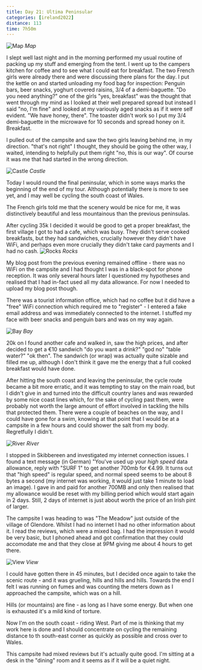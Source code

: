 ```yaml
--- 
title: Day 21: Ultima Peninsular
categories: [ireland2022]
distance: 113
time: 7h50m
---
```


![Map](/images/ireland2022/20220826_map.jpg) 
*Map*

I slept well last night and in the morning performed my usual routine of
packing up my stuff and emerging from the tent. I went up to the campers
kitchen for coffee and to see what I could eat for breakfast. The two French
girls were already there and were discussing there plans for the day. I put
the kettle on and started unloading my food bag for inspection: Penguin bars,
beer snacks, yoghurt covered raisins, 3/4 of a demi-baguette. "Do you need
anything?" one of the girls "yes, breakfast" was the thought that went through
my mind as I looked at their well prepared spread but instead I said "no, I'm
fine" and looked at my variously aged snacks as if it were self evident. "We
have honey, there". The toaster didn't work so I put my 3/4 demi-baguette in
the microwave for 10 seconds and spread honey on it. Breakfast.

I pulled out of the campsite and saw the two girls leaving behind me, in my
direction. "that's not right" I thought, they should be going the other way, I
waited, intending to helpfully put them right "no, this is our way". Of course
it was me that had started in the wrong direction.

![Castle](/images/ireland2022/20220826_1.jpg) 
*Castle*

Today I would round the final peninsular, which in some ways marks the
beginning of the end of my tour. Although potentially there is more to see
yet, and I may well be cycling the south coast of Wales.

The French girls told me that the scenery would be nice for me, it was
distinctively beautiful and less mountainous than the previous peninsulas.

After cycling 35k I decided it would be good to get a proper breakfast, the
first village I got to had a cafe, which was busy. They didn't serve cooked
breakfasts, but they had sandwiches, crucially however they didn't have WiFi,
and perhaps even more crucially they didn't take card payments and I had no
cash.
![Rocks](/images/ireland2022/20220826_2.jpg) 
*Rocks*

My blog post from the previous evening remained offline - there was no WiFi on
the campsite and I had thought I was in a black-spot for phone reception. It
was only several hours later I questioned my hypotheses and realised that I
had in-fact used all my data allowance. For now I needed to upload my blog
post though. 

There was a tourist information office, which had no coffee but it did have a
"free" WiFi connection which required me to "register" - I entered a fake
email address and was immediately connected to the internet. I stuffed my face
with beer snacks and penguin bars and was on my way again.

![Bay](/images/ireland2022/20220826_3.jpg) 
*Bay*

20k on I found another cafe and walked in, saw the high prices, and after
decided to get a €10 sandwich "do you want a drink?" "god no" "table water?"
"ok then". The sandwich (or wrap) was actually quite sizable and filled me up,
although I don't think it gave me the energy that a full cooked breakfast
would have done.

After hitting the south coast and leaving the peninsular, the cycle route
became a bit more erratic, and it was tempting to stay on the main road, but I
didn't give in and turned into the difficult country lanes and was rewarded by
some nice coast lines which, for the sake of cycling past them, were probably
not worth the large amount of effort involved in tackling the hills that
protected them. There were a couple of beaches on the way, and I could have
gone for a swim, knowing at that point that I would be at a campsite in a few
hours and could shower the salt from my body. Regretfully I didn't.

![River](/images/ireland2022/20220826_4.jpg) 
*River*

I stopped in Skibbereen and investigated my internet connection issues. I
found a text message (in German) "You've used up your _high speed_ data
allowance, reply with "SURF 1" to get another 700mb for €4.99. It turns out
that "high speed" is regular speed, and normal speed seems to be about 8 bytes
a second (my internet was working, it would just take 1 minute to load an
image). I gave in and paid for another 700MB and only then realised that my
allowance would be reset with my billing period which would start again in 2
days. Still, 2 days of internet is just about worth the price of an Irish pint
of larger.

The campsite I was heading to was "The Meadow" just outside of the village of
Glendore. Whilst I had no internet I had no other information about it. I read
the reviews, which were a mixed bag. I had the impression it would be very
basic, but I phoned ahead and got confirmation that they could accomodate me
and that they close at 9PM giving me about 4 hours to get there.

![View](/images/ireland2022/20220826_5.jpg) 
*View*

I could have gotten there in 45 minutes, but I decided once again to take the
scenic route - and it was grueling, hills and hills and hills. Towards the end
I felt I was running on fumes and was counting the meters down as I approached
the campsite, which was on a hill.

Hills (or mountains) are fine - as long as I have some energy. But when
one is exhausted it's a mild kind of torture.

Now I'm on the south coast - riding West. Part of me is thinking that my work
here is done and I should concentrate on cycling the remaining distance to th
south-east corner as quickly as possible and cross over to Wales.

This campsite had mixed reviews but it's actually quite good. I'm sitting at a
desk in the "dining" room and it seems as if it will be a quiet night.












